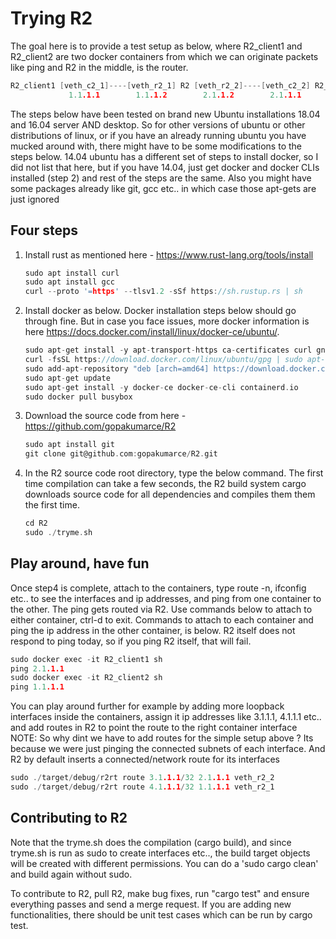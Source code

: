 # Trying R2 

The goal here is to provide a test setup as below, where R2_client1 and R2_client2 are two docker containers from which we can originate packets like ping and R2 in the middle, is the router.

```c
R2_client1 [veth_c2_1]----[veth_r2_1] R2 [veth_r2_2]----[veth_c2_2] R2_client2
             1.1.1.1        1.1.1.2        2.1.1.2        2.1.1.1
```

The steps below have been tested on brand new Ubuntu installations 18.04 and 16.04 server AND desktop. So for other versions of ubuntu or other distributions of linux, or if you have an already running ubuntu you have mucked around with, there might have to be some modifications to the steps below. 14.04 ubuntu has a different set of steps to install docker, so I did not list that here, but if you have 14.04, just get docker and docker CLIs installed (step 2) and rest of the steps are the same. Also you might have some packages already like git, gcc etc.. in which case those apt-gets are just ignored

## Four steps

1. Install rust as mentioned here - <https://www.rust-lang.org/tools/install>

   ```c
   sudo apt install curl
   sudo apt install gcc
   curl --proto '=https' --tlsv1.2 -sSf https://sh.rustup.rs | sh
   ```

2. Install docker as below. Docker installation steps below should go through fine. But in case you face issues, more docker information is here <https://docs.docker.com/install/linux/docker-ce/ubuntu/>.

   ```c
   sudo apt-get install -y apt-transport-https ca-certificates curl gnupg-agent software-properties-common
   curl -fsSL https://download.docker.com/linux/ubuntu/gpg | sudo apt-key add -
   sudo add-apt-repository "deb [arch=amd64] https://download.docker.com/linux/ubuntu $(lsb_release -cs) stable"
   sudo apt-get update
   sudo apt-get install -y docker-ce docker-ce-cli containerd.io
   sudo docker pull busybox
   ```

3. Download the source code from here - <https://github.com/gopakumarce/R2>
  
   ```c
   sudo apt install git
   git clone git@github.com:gopakumarce/R2.git
   ```

4. In the R2 source code root directory, type the below command. The first time compilation can take a few seconds, the R2 build system cargo downloads source code for all dependencies and compiles them them the first time.

   ```c
   cd R2
   sudo ./tryme.sh
   ```

## Play around, have fun

Once step4 is complete, attach to the containers, type route -n, ifconfig etc.. to see the interfaces and ip addresses, and ping from one container to the other. The ping gets routed via R2. Use commands below to attach to either container, ctrl-d to exit. Commands to attach to each container and ping the ip address in the other container, is below. R2 itself does not respond to ping today, so if you ping R2 itself, that will fail.

```c
sudo docker exec -it R2_client1 sh
ping 2.1.1.1
sudo docker exec -it R2_client2 sh
ping 1.1.1.1
```

You can play around further for example by adding more loopback interfaces inside the containers, assign it ip addresses like 3.1.1.1, 4.1.1.1 etc.. and add routes in R2 to point the route to the right container interface NOTE: So why dint we have to add routes for the simple setup above ? Its because we were just pinging the connected subnets of each interface. And R2 by default inserts a connected/network route for its interfaces

```c
sudo ./target/debug/r2rt route 3.1.1.1/32 2.1.1.1 veth_r2_2
sudo ./target/debug/r2rt route 4.1.1.1/32 1.1.1.1 veth_r2_1
```

## Contributing to R2 

Note that the tryme.sh does the compilation (cargo build), and since tryme.sh is run as sudo to create interfaces etc.., the build target objects will be created with different permissions. You can do a 'sudo cargo clean' and build again without sudo.

To contribute to R2, pull R2, make bug fixes, run "cargo test" and ensure everything passes and send a merge request. If you are adding new functionalities, there should be unit test cases which can be run by cargo test.
